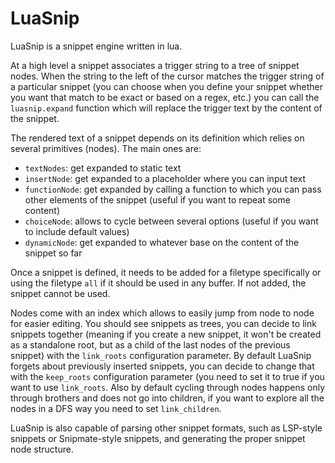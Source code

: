# LuaSnip

LuaSnip is a snippet engine written in lua.

At a high level a snippet associates a trigger string to a tree of snippet nodes. When the string to the left of the cursor matches the trigger string of a particular snippet (you can choose when you define your snippet whether you want that match to be exact or based on a regex, etc.) you can call the `luasnip.expand` function which will replace the trigger text by the content of the snippet.

The rendered text of a snippet depends on its definition which relies on several primitives (nodes). The main ones are:
- `textNodes`: get expanded to static text
- `insertNode`: get expanded to a placeholder where you can input text
- `functionNode`: get expanded by calling a function to which you can pass other elements of the snippet (useful if you want to repeat some content)
- `choiceNode`: allows to cycle between several options (useful if you want to include default values)
- `dynamicNode`: get expanded to whatever base on the content of the snippet so far

Once a snippet is defined, it needs to be added for a filetype specifically or using the filetype `all` if it should be used in any buffer. If not added, the snippet cannot be used.

Nodes come with an index which allows to easily jump from node to node for easier editing. You should see snippets as trees, you can decide to link snippets together (meaning if you create a new snippet, it won't be created as a standalone root, but as a child of the last nodes of the previous snippet) with the `link_roots` configuration parameter. By default LuaSnip forgets about previously inserted snippets, you can decide to change that with the `keep_roots` configuration parameter (you need to set it to true if you want to use `link_roots`. Also by default cycling through nodes happens only through brothers and does not go into children, if you want to explore all the nodes in a DFS way you need to set `link_children`.

LuaSnip is also capable of parsing other snippet formats, such as LSP-style snippets or Snipmate-style snippets, and generating the proper snippet node structure.
